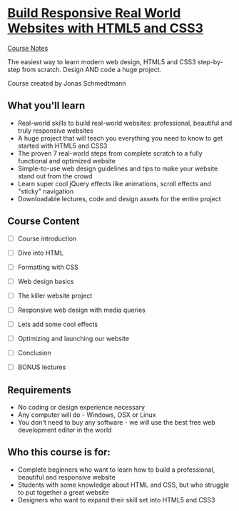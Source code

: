 # [Build Responsive Real World Websites with HTML5 and CSS3](https://www.udemy.com/course/design-and-develop-a-killer-website-with-html5-and-css3/)

[Course Notes](https://github.com/genesisgabiola/the-complete-web-development-bootcamp)

The easiest way to learn modern web design, HTML5 and CSS3 step-by-step from scratch. Design AND code a huge project.

Course created by Jonas Schmedtmann


## What you'll learn

- Real-world skills to build real-world websites: professional, beautiful and truly responsive websites
- A huge project that will teach you everything you need to know to get started with HTML5 and CSS3
- The proven 7 real-world steps from complete scratch to a fully functional and optimized website
- Simple-to-use web design guidelines and tips to make your website stand out from the crowd
- Learn super cool jQuery effects like animations, scroll effects and "sticky" navigation
- Downloadable lectures, code and design assets for the entire project


## Course Content

- [ ] Course introduction
- [ ] Dive into HTML
- [ ] Formatting with CSS
- [ ] Web design basics
- [ ] The killer website project
- [ ] Responsive web design with media queries
- [ ] Lets add some cool effects
- [ ] Optimizing and launching our website
- [ ] Conclusion
- [ ] BONUS lectures


## Requirements

- No coding or design experience necessary
- Any computer will do - Windows, OSX or Linux
- You don't need to buy any software - we will use the best free web development editor in the world


## Who this course is for:

- Complete beginners who want to learn how to build a professional, beautiful and responsive website
- Students with some knowledge about HTML and CSS, but who struggle to put together a great website
- Designers who want to expand their skill set into HTML5 and CSS3
